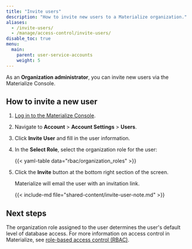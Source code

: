 ```yaml
---
title: "Invite users"
description: "How to invite new users to a Materialize organization."
aliases:
  - /invite-users/
  - /manage/access-control/invite-users/
disable_toc: true
menu:
  main:
    parent: user-service-accounts
    weight: 5
---
```


As an **Organization administrator**, you can invite new users via the
Materialize Console.

## How to invite a new user

1. [Log in to the Materialize Console](https://console.materialize.com/).

1. Navigate to **Account** > **Account Settings** > **Users**.

1. Click **Invite User** and fill in the user information.

1. In the **Select Role**, select the organization role for the user:

   {{< yaml-table data="rbac/organization_roles" >}}

2. Click the **Invite** button at the bottom right section of the screen.

   Materialize will email the user with an invitation link.

   {{< include-md file="shared-content/invite-user-note.md" >}}

## Next steps

The organization role assigned to the user determines the user's default level
of database access. For more information on access control in Materialize, see
[role-based access control
(RBAC)](/manage/access-control/#role-based-access-control-rbac).
